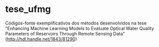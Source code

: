 # tese_ufmg
Códigos-fonte exemplificativos dos métodos desenvolvidos na tese  "Enhancing Machine Learning Models to Evaluate Optical Water Quality Parameters of Reservoirs Through Remote Sensing Data" (http://hdl.handle.net/1843/81290)
